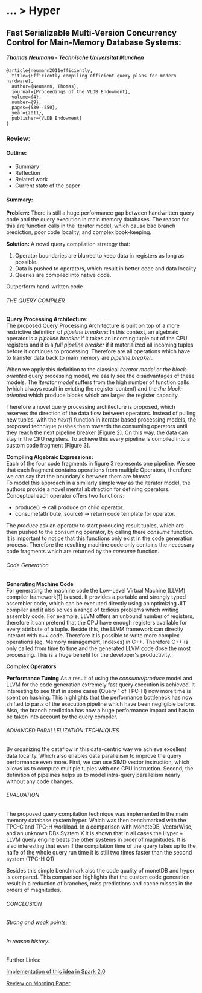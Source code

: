 
# ... > Hyper

## Fast Serializable Multi-Version Concurrency Control for Main-Memory Database Systems: 

#### _Thomas Neumann - Technische Universitat Munchen_

```  
@article{neumann2011efficiently,
  title={Efficiently compiling efficient query plans for modern hardware},
  author={Neumann, Thomas},
  journal={Proceedings of the VLDB Endowment},
  volume={4},
  number={9},
  pages={539--550},
  year={2011},
  publisher={VLDB Endowment}
}
```  

### Review:

#### Outline:
- Summary
- Reflection
- Related work
- Current state of the paper


#### Summary:


__Problem:__ 
There is still a huge performance gap between handwritten query code and the query execution in main memory databases. The reason for this are function calls in the Iterator model, which cause bad branch prediction, poor code locality, and complex book-keeping. 

__Solution:__
A novel query compilation strategy that:

1. Operator boundaries are blurred to keep data in registers as long as possible.
2. Data is pushed to operators, which result in better code and data locality
3. Queries are compiled into native code.

Outperform hand-written code

###### THE QUERY COMPILER
**Query Processing Architecture:**   
The proposed Query Processing Architecture is built on top of a more restrictive definition of *pipeline breakers*:
In this context, an algebraic operator is a *pipeline breaker* if it takes an incoming tuple out of the CPU registers and it is a *full pipeline breaker* if it materialized all incoming tuples before it continues to processing.
Therefore are all operations which have to transfer data back to main memory are *pipeline breaker*.

When we apply this definition to the classical *iterator model* or *the block-oriented* query processing model, we easily see the disadvantages of these models. The *iterator model* suffers from the high number of function calls (which always result in evicting the register content) and the *the block-oriented* which produce blocks which are larger the register capacity.

Therefore a novel query processing architecture is proposed, which reserves the direction of the data flow between operators.
Instead of pulling new tuples, with the *next()* function in iterator based processing models,
the proposed technique pushes them towards the consuming operators until they reach the next pipeline breaker [Figure 2]. On this way, the data can stay in the CPU registers. To achieve this every pipeline is compiled into a custom code fragment [Figure 3]. 

**Compiling Algebraic Expressions:**   
Each of the four code fragments in figure 3 represents one pipeline. We see that each fragment contains operations from multiple Operators, therefore we can say that the boundary's between them are *blurred*.  
To model this approach in a similarly simple way as the iterator model, the authors provide a novel mental abstraction for defining operators.  
Conceptual each operator offers two functions:
- produce() -> call produce on child operator.
- consume(attribute, source) -> return code template for operator.

The *produce* ask an operator to start producing result tuples, which are then pushed to the consuming operator, by calling there *consume* function.
It is important to notice that this functions only exist in the code generation process. Therefore the resulting machine code only contains the necessary code fragments which are returned by the *consume* function.

###### Code Generation   
**Generating Machine Code**   
For generating the machine code the Low-Level Virtual Machine (LLVM) compiler framework[1] is used. It provides a portable and strongly typed assembler code, which can be executed directly using an optimizing JIT compiler and it also solves a range of tedious problems which writing assembly code. For example, LLVM offers an unbound number of registers, therefore it can pretend that the CPU have enough registers available for every attribute of a tuple.
Beside this, the LLVM framework can directly interact with c++ code. Therefore it is possible to write more complex operations (eg. Memory management, Indexes) in C++. Therefore C++ is only called from time to time and the generated LLVM code dose the most processing. This is a huge benefit for the developer's productivity.

**Complex Operators**

**Performance Tuning**
As a result of using the *consume/produce* model and LLVM for the code generation extremely fast query execution is achieved. It interesting to see that in some cases (Query 1 of TPC-H) now more time is spent on hashing. This highlights that the performance bottleneck has now shifted to parts of the execution pipeline which have been negligible before. Also, the branch prediction has now a huge performance impact and has to be taken into account by the query compiler. 

###### ADVANCED PARALLELIZATION TECHNIQUES
By organizing the dataflow in this data-centric way we achieve excellent data locality.
Which also enables data parallelism to improve the query performance even more.
First, we can use SIMD vector instruction, which allows us to compute multiple tuples with one CPU instruction. 
Second, the definition of pipelines helps us to model intra-query parallelism nearly without any code changes.

###### EVALUATION
The proposed query compilation technique was implemented in the main memory database system hyper.
Which was then benchmarked with the TPC-C and TPC-H workload.
In a comparison with MoneteDB, VectorWise, and an unknown DBs System X it is shown that in all cases the Hyper + LLVM query engine beats the other systems in order of magnitudes. It is also interesting that even if the compilation time of the query takes up to the halfe of the whole query run time it is still two times faster than the second system (TPC-H Q1)

Besides this simple benchmark also the code quality of monetDB and hyper is compared. This comparison highlights that the custom code generation result in a reduction of branches, miss predictions and cache misses in the orders of magnitudes.  

###### CONCLUSION


###### Strong and weak points:

###### In reason history: 

Further Links:

[Implementation of this idea in Spark 2.0](https://databricks.com/blog/2016/05/23/apache-spark-as-a-compiler-joining-a-billion-rows-per-second-on-a-laptop.html)

[Review on Morning Paper](https://blog.acolyer.org/2016/05/23/efficiently-compiling-efficient-query-plans-for-modern-hardware/)
